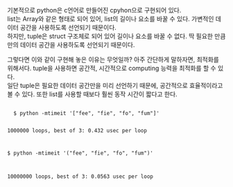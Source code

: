 기본적으로 python은 c언어로 만들어진 cpyhon으로 구현되어 있다.  
list는 Array와 같은 형태로 되어 있어, list의 길이나 요소를 바꿀 수 있다. 가변적인 데이터 공간을 사용하도록 선언되기 때문이다.  
하지만, tuple은 struct 구조체로 되어 있어 길이나 요소를 바꿀 수 없다. 딱 필요한 만큼만의 데이터 공간을 사용하도록 선언되기 때문이다.

그렇다면 이와 같이 구현해 놓은 이유는 무엇일까? 아주 간단하게 말하자면, 최적화를 위해서다. tuple을 사용하면 공간적, 시간적으로 computing 능력을 최적화를 할 수 있다.  
일단 tuple은 필요한 데이터 공간만을 미리 선언하기 때문에, 공간적으로 효율적이라고 볼 수 있다. 또한 list를 사용할 때보다 훨씬 동작 시간이 짧다고 한다.

<code>
  $ python -mtimeit '["fee", "fie", "fo", "fum"]'
  
  1000000 loops, best of 3: 0.432 usec per loop 
  
  $ python -mtimeit '("fee", "fie", "fo", "fum")'
  
  10000000 loops, best of 3: 0.0563 usec per loop
</code>
 
